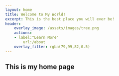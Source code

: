 ```yaml
---
layout: home
title: Welcome to My World!
excerpt: This is the best place you will ever be!
header:
    overlay_image: /assets/images/tree.png
    actions:
    - label:"Learn More"
        url:/about
    overlay_filter: rgba(79,99,82,0.5)
---
```


## This is my home page